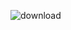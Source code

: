 
![download](https://user-images.githubusercontent.com/58516428/141729091-5588eb34-c9d3-4bed-a2af-01e8c7ae911b.png)
